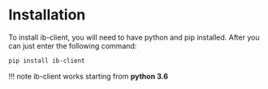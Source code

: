 # Installation

To install ib-client, you will need to have python and pip installed. After you can just enter the following command:

```bash
pip install ib-client
```

!!! note
    ib-client works starting from **python 3.6**
